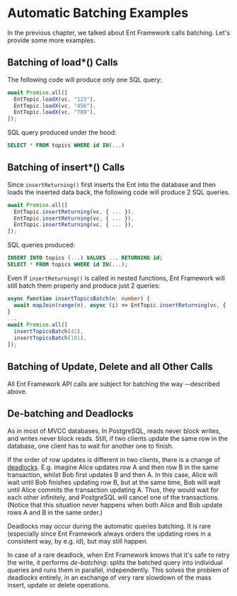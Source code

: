 # Automatic Batching Examples

In the previous chapter, we talked about Ent Framework calls batching. Let's provide some more examples.

## Batching of load\*() Calls

The following code will produce only one SQL  query:

```typescript
await Promise.all([
  EntTopic.loadX(vc, "123"),
  EntTopic.loadX(vc, "456"),
  EntTopic.loadX(vc, "789"),
]);
```

SQL query produced under the hood:

```sql
SELECT * FROM topics WHERE id IN(...)
```

## Batching of insert\*() Calls

Since `insertReturning()` first inserts the Ent into the database and then loads the inserted data back, the following code will produce 2 SQL queries.

```typescript
await Promise.all([
  EntTopic.insertReturning(vc, { ... }),
  EntTopic.insertReturning(vc, { ... }),
  EntTopic.insertReturning(vc, { ... }),
]);
```

SQL queries produced:

```sql
INSERT INTO topics (...) VALUES ... RETURNING id;
SELECT * FROM topics WHERE id IN(...);
```

Even if `insertReturning()` is called in nested functions, Ent Framework will still batch them properly and produce just 2 queries:

```typescript
async function insertTopicsBatch(n: number) {
  await mapJoin(range(n), async (i) => EntTopic.insertReturning(vc, { ... }));
}
...
await Promise.all([
  insertTopicsBatch(42),
  insertTopicsBatch(101),
]);
```

## Batching of Update, Delete and all Other Calls

All Ent Framework API calls are subject for batching the way --described above.

## De-batching and Deadlocks

As in most of MVCC databases, In PostgreSQL, reads never block writes, and writes never block reads. Still, if two clients update the same row in the database, one client has to wait for another one to finish.

If the order of row updates is different in two clients, there is a change of [deadlocks](https://www.postgresql.org/docs/current/runtime-config-locks.html). E.g. imagine Alice updates row A and then row B in the same transaction, whilst Bob first updates B and then A. In this case, Alice will wait until Bob finishes updating row B, but at the same time, Bob will wait until Alice commits the transaction updating A. Thus, they would wait for each other infinitely, and PostgreSQL will cancel one of the transactions. (Notice that this situation never happens when both Alice and Bob update rows A and B in the same order.)

Deadlocks may occur during the automatic queries batching. It is rare (especially since Ent Framework always orders the updating rows in a consistent way, by e.g. id), but may still happen.

In case of a rare deadlock, when Ent Framework knows that it's safe to retry the write, it performs _de-batching_: splits the batched query into individual queries and runs them in parallel, independently. This solves the problem of deadlocks entirely, in an exchange of very rare slowdown of the mass insert, update or delete operations.




